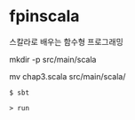 # fpinscala
스칼라로 배우는 함수형 프로그래밍

mkdir -p src/main/scala

mv chap3.scala src/main/scala/

```
$ sbt

> run

```
